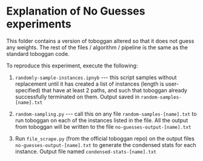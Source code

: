# Explanation of No Guesses experiments

This folder contains a version of toboggan altered so that it does not guess any weights. The rest of the files / algorithm / pipeline is the same as the standard toboggan code.


To reproduce this experiment, execute the following:

1. `randomly-sample-instances.ipnyb` --- this script samples without replacement until it has created a list of instances (length is user-specified) that have at least 2 paths, and such that toboggan already successfully terminated on them. Output saved in `random-samples-[name].txt`

2. `random-sampling.py` --- call this on any file `random-samples-[name].txt` to run toboggan on each of the instances listed in the file. All the output from toboggan will be written to the file `no-guesses-output-[name].txt`

3. Run `file_scrape.py` (from the official toboggan repo) on the output files `no-guesses-output-[name].txt` to generate the condensed stats for each instance. Output file named `condensed-stats-[name].txt`
